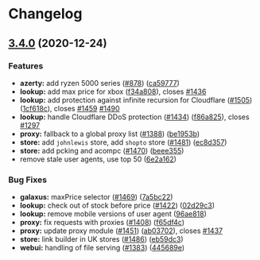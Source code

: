 # Changelog

## [3.4.0](https://www.github.com/ima9rd/streetmerchant/compare/v3.3.0...v3.4.0) (2020-12-24)


### Features

* **azerty:** add ryzen 5000 series  ([#878](https://www.github.com/ima9rd/streetmerchant/issues/878)) ([ca59777](https://www.github.com/ima9rd/streetmerchant/commit/ca59777917777401affc5b72a68238983f286237))
* **lookup:** add max price for xbox ([f34a808](https://www.github.com/ima9rd/streetmerchant/commit/f34a808451b735c384f4b763cedd816c85ab7abc)), closes [#1436](https://www.github.com/ima9rd/streetmerchant/issues/1436)
* **lookup:** add protection against infinite recursion for Cloudflare ([#1505](https://www.github.com/ima9rd/streetmerchant/issues/1505)) ([1cf618c](https://www.github.com/ima9rd/streetmerchant/commit/1cf618c1c12d3ab94688139a8410bed181af3eb2)), closes [#1459](https://www.github.com/ima9rd/streetmerchant/issues/1459) [#1490](https://www.github.com/ima9rd/streetmerchant/issues/1490)
* **lookup:** handle Cloudflare DDoS protection ([#1434](https://www.github.com/ima9rd/streetmerchant/issues/1434)) ([f86a825](https://www.github.com/ima9rd/streetmerchant/commit/f86a8259f37f0ed25b00e243b29aa28c3e68bdff)), closes [#1297](https://www.github.com/ima9rd/streetmerchant/issues/1297)
* **proxy:** fallback to a global proxy list ([#1388](https://www.github.com/ima9rd/streetmerchant/issues/1388)) ([be1953b](https://www.github.com/ima9rd/streetmerchant/commit/be1953b2069fce72969904c1bc18055df73f4b6b))
* **store:** add `johnlewis` store, add `shopto` store ([#1481](https://www.github.com/ima9rd/streetmerchant/issues/1481)) ([ec8d357](https://www.github.com/ima9rd/streetmerchant/commit/ec8d3571cfbbd3a028aed9b5650eb8a52c9af587))
* **store:** add pcking and acompc ([#1470](https://www.github.com/ima9rd/streetmerchant/issues/1470)) ([beee355](https://www.github.com/ima9rd/streetmerchant/commit/beee35556376056b31d6719fb090ce58b7ea985f))
* remove stale user agents, use top 50 ([6e2a162](https://www.github.com/ima9rd/streetmerchant/commit/6e2a16238c54bc448f3ae5243ef8729f384ea59b))


### Bug Fixes

* **galaxus:** maxPrice selector ([#1469](https://www.github.com/ima9rd/streetmerchant/issues/1469)) ([7a5bc22](https://www.github.com/ima9rd/streetmerchant/commit/7a5bc22ba8cede51311b80182c18fb0227532cd2))
* **lookup:** check out of stock before price ([#1422](https://www.github.com/ima9rd/streetmerchant/issues/1422)) ([02d29c3](https://www.github.com/ima9rd/streetmerchant/commit/02d29c3c64a7976622da6cbdf099b76b455082d0))
* **lookup:** remove mobile versions of user agent ([96ae818](https://www.github.com/ima9rd/streetmerchant/commit/96ae818e84c99d0597e0ddd7b5ecfe1a0615d1ed))
* **proxy:** fix requests with proxies ([#1408](https://www.github.com/ima9rd/streetmerchant/issues/1408)) ([f65df4c](https://www.github.com/ima9rd/streetmerchant/commit/f65df4ce56891c368dab8dd6fe85a584cf9e6f49))
* **proxy:** update proxy module ([#1451](https://www.github.com/ima9rd/streetmerchant/issues/1451)) ([ab03702](https://www.github.com/ima9rd/streetmerchant/commit/ab037029b654f5e169a97c9e7a2c4dfa6cf1e768)), closes [#1437](https://www.github.com/ima9rd/streetmerchant/issues/1437)
* **store:** link builder in UK stores ([#1486](https://www.github.com/ima9rd/streetmerchant/issues/1486)) ([eb59dc3](https://www.github.com/ima9rd/streetmerchant/commit/eb59dc3433c54027695fb68cfe69b1d90fce3fec))
* **webui:** handling of file serving ([#1383](https://www.github.com/ima9rd/streetmerchant/issues/1383)) ([445689e](https://www.github.com/ima9rd/streetmerchant/commit/445689efc49bf8edb0b5a027611f02ea0d0f126f))
